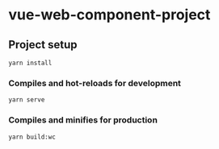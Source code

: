 # vue-web-component-project

## Project setup
```
yarn install
```

### Compiles and hot-reloads for development
```
yarn serve
```

### Compiles and minifies for production
```
yarn build:wc
```